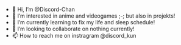 - 👋 Hi, I’m @Discord-Chan
- 👀 I’m interested in anime and videogames ;-; but also in projekts!
- 🌱 I’m currently learning to fix my life and sleep schedule!
- 💞️ I’m looking to collaborate on nothing currently!
- 📫 How to reach me on instragram @discord_kun 

<!---
Discord-Chan/Discord-Chan is a ✨ special ✨ repository because its `README.md` (this file) appears on your GitHub profile.
You can click the Preview link to take a look at your changes.
--->
